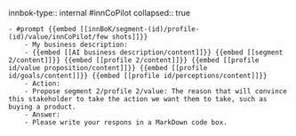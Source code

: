 innbok-type:: internal
#innCoPilot
collapsed:: true

	- #prompt {{embed [[innBoK/segment-(id)/profile-(id)/value/innCoPilot/few shots]]}}
		- My business description:
		- {{embed [[AI business description/content]]}} {{embed [[segment 2/content]]}} {{embed [[profile 2/content]]}} {{embed [[profile id/value proposition/content]]}} {{embed [[profile id/goals/content]]}} {{embed [[profile id/perceptions/content]]}}
		- Action:
		- Propose segment 2/profile 2/value: The reason that will convince this stakeholder to take the action we want them to take, such as buying a product.
		- Answer:
		- Please write your respons in a MarkDown code box.
